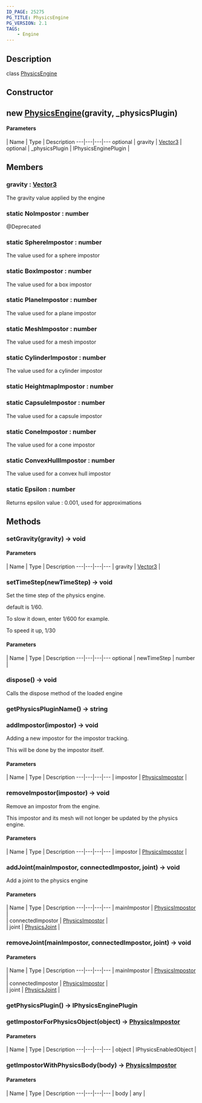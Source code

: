 ```yaml
---
ID_PAGE: 25275
PG_TITLE: PhysicsEngine
PG_VERSION: 2.1
TAGS:
    - Engine
---
```

## Description

class [PhysicsEngine](/classes/2.5/PhysicsEngine)



## Constructor

## new [PhysicsEngine](/classes/2.5/PhysicsEngine)(gravity, _physicsPlugin)



#### Parameters
 | Name | Type | Description
---|---|---|---
optional | gravity | [Vector3](/classes/2.5/Vector3) |  
optional | _physicsPlugin | IPhysicsEnginePlugin |  
## Members

### gravity : [Vector3](/classes/2.5/Vector3)

The gravity value applied by the engine

### static NoImpostor : number

@Deprecated

### static SphereImpostor : number

The value used for a sphere impostor

### static BoxImpostor : number

The value used for a box impostor

### static PlaneImpostor : number

The value used for a plane impostor

### static MeshImpostor : number

The value used for a mesh impostor

### static CylinderImpostor : number

The value used for a cylinder impostor

### static HeightmapImpostor : number



### static CapsuleImpostor : number

The value used for a capsule impostor

### static ConeImpostor : number

The value used for a cone impostor

### static ConvexHullImpostor : number

The value used for a convex hull impostor

### static Epsilon : number

Returns epsilon value : 0.001, used for approximations

## Methods

### setGravity(gravity) &rarr; void



#### Parameters
 | Name | Type | Description
---|---|---|---
 | gravity | [Vector3](/classes/2.5/Vector3) |  

### setTimeStep(newTimeStep) &rarr; void

Set the time step of the physics engine.

default is 1/60.

To slow it down, enter 1/600 for example.

To speed it up, 1/30

#### Parameters
 | Name | Type | Description
---|---|---|---
optional | newTimeStep | number |  

### dispose() &rarr; void

Calls the dispose method of the loaded engine
### getPhysicsPluginName() &rarr; string


### addImpostor(impostor) &rarr; void

Adding a new impostor for the impostor tracking.

This will be done by the impostor itself.

#### Parameters
 | Name | Type | Description
---|---|---|---
 | impostor | [PhysicsImpostor](/classes/2.5/PhysicsImpostor) |  

### removeImpostor(impostor) &rarr; void

Remove an impostor from the engine.

This impostor and its mesh will not longer be updated by the physics engine.

#### Parameters
 | Name | Type | Description
---|---|---|---
 | impostor | [PhysicsImpostor](/classes/2.5/PhysicsImpostor) |  

### addJoint(mainImpostor, connectedImpostor, joint) &rarr; void

Add a joint to the physics engine

#### Parameters
 | Name | Type | Description
---|---|---|---
 | mainImpostor | [PhysicsImpostor](/classes/2.5/PhysicsImpostor) |  
 | connectedImpostor | [PhysicsImpostor](/classes/2.5/PhysicsImpostor) |  
 | joint | [PhysicsJoint](/classes/2.5/PhysicsJoint) |  
### removeJoint(mainImpostor, connectedImpostor, joint) &rarr; void



#### Parameters
 | Name | Type | Description
---|---|---|---
 | mainImpostor | [PhysicsImpostor](/classes/2.5/PhysicsImpostor) |  
 | connectedImpostor | [PhysicsImpostor](/classes/2.5/PhysicsImpostor) |  
 | joint | [PhysicsJoint](/classes/2.5/PhysicsJoint) |  
### getPhysicsPlugin() &rarr; IPhysicsEnginePlugin


### getImpostorForPhysicsObject(object) &rarr; [PhysicsImpostor](/classes/2.5/PhysicsImpostor)



#### Parameters
 | Name | Type | Description
---|---|---|---
 | object | IPhysicsEnabledObject |  

### getImpostorWithPhysicsBody(body) &rarr; [PhysicsImpostor](/classes/2.5/PhysicsImpostor)



#### Parameters
 | Name | Type | Description
---|---|---|---
 | body | any |  

